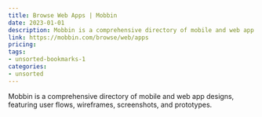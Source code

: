 ```yaml
---
title: Browse Web Apps | Mobbin
date: 2023-01-01
description: Mobbin is a comprehensive directory of mobile and web app designs, featuring user flows, wireframes, screenshots, and prototypes.
link: https://mobbin.com/browse/web/apps
pricing: 
tags: 
- unsorted-bookmarks-1 
categories: 
- unsorted 
---
```


Mobbin is a comprehensive directory of mobile and web app designs, featuring user flows, wireframes, screenshots, and prototypes.